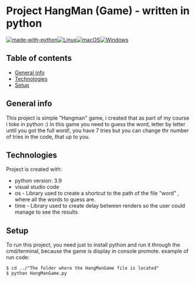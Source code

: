 # Project HangMan (Game) - written in python
[![made-with-python](https://img.shields.io/badge/Made%20with-Python-1f425f.svg)](https://www.python.org/)[![Linux](https://svgshare.com/i/Zhy.svg)](https://svgshare.com/i/Zhy.svg)[![macOS](https://svgshare.com/i/ZjP.svg)](https://svgshare.com/i/ZjP.svg)[![Windows](https://svgshare.com/i/ZhY.svg)](https://svgshare.com/i/ZhY.svg)
## Table of contents
* [General info](#general-info)
* [Technologies](#technologies)
* [Setup](#setup)

## General info
This project is simple "Hangman" game, i created that as part of my course i toke in python :)
In this game you need to guess the word, letter by letter until you got the full word!,
you have 7 tries but you can change thr number of tries in the code, that up to you.
	
## Technologies
Project is created with:
* python version: 3.9
* visual studio code
* os - Library used to create a shortcut to the path of the file "word" , where all the words to guess are.
* time - Library used to create delay between renders so the user could manage to see the results
	
## Setup
To run this project, you need just to install python and run it through the cmd/terminal, because the game is display in console promote. 
example of run code:
```
$ cd ../"The folder where the HangManGame file is located"
$ python HangManGame.py
```
